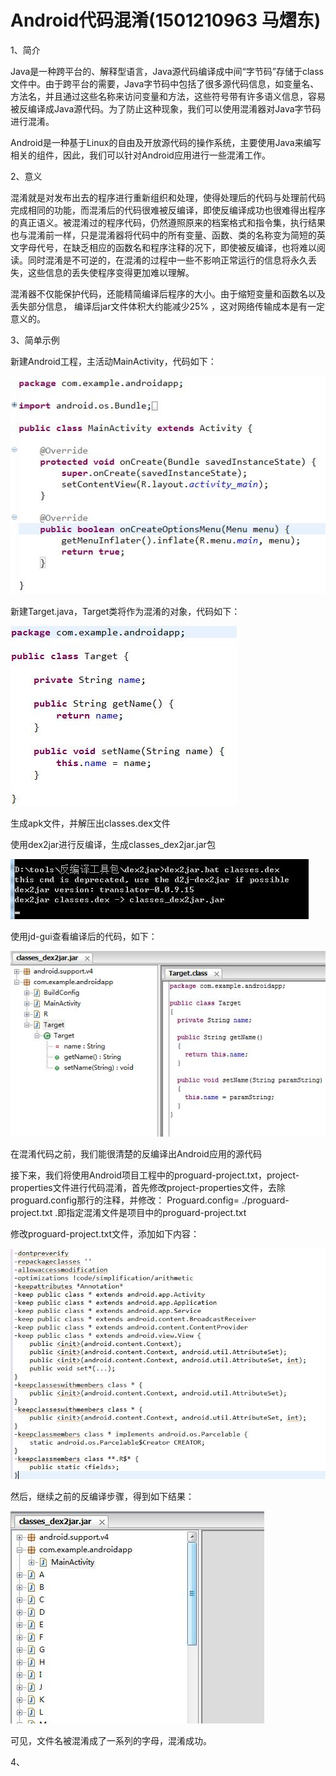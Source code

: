 # Android代码混淆(1501210963 马熠东)
1、简介

Java是一种跨平台的、解释型语言，Java源代码编译成中间“字节码”存储于class文件中。由于跨平台的需要，Java字节码中包括了很多源代码信息，如变量名、方法名，并且通过这些名称来访问变量和方法，这些符号带有许多语义信息，容易被反编译成Java源代码。为了防止这种现象，我们可以使用混淆器对Java字节码进行混淆。

Android是一种基于Linux的自由及开放源代码的操作系统，主要使用Java来编写相关的组件，因此，我们可以针对Android应用进行一些混淆工作。

2、意义

混淆就是对发布出去的程序进行重新组织和处理，使得处理后的代码与处理前代码完成相同的功能，而混淆后的代码很难被反编译，即使反编译成功也很难得出程序的真正语义。被混淆过的程序代码，仍然遵照原来的档案格式和指令集，执行结果也与混淆前一样，只是混淆器将代码中的所有变量、函数、类的名称变为简短的英文字母代号，在缺乏相应的函数名和程序注释的况下，即使被反编译，也将难以阅读。同时混淆是不可逆的，在混淆的过程中一些不影响正常运行的信息将永久丢失，这些信息的丢失使程序变得更加难以理解。

混淆器不仅能保护代码，还能精简编译后程序的大小。由于缩短变量和函数名以及丢失部分信息， 编译后jar文件体积大约能减少25% ，这对网络传输成本是有一定意义的。

3、简单示例

新建Android工程，主活动MainActivity，代码如下：


![](QQ截图20151215162653.jpg)

新建Target.java，Target类将作为混淆的对象，代码如下：


![](QQ截图20151215162741.jpg)

生成apk文件，并解压出classes.dex文件

使用dex2jar进行反编译，生成classes_dex2jar.jar包


![](QQ截图20151215164128.jpg)

使用jd-gui查看编译后的代码，如下：


![](QQ截图20151215164239.jpg)

在混淆代码之前，我们能很清楚的反编译出Android应用的源代码


接下来，我们将使用Android项目工程中的proguard-project.txt，project-properties文件进行代码混淆，首先修改project-properties文件，去除proguard.config那行的注释，并修改：
Proguard.config= ./proguard-project.txt  .即指定混淆文件是项目中的proguard-project.txt

修改proguard-project.txt文件，添加如下内容：


![](QQ截图20151215164604.jpg)

然后，继续之前的反编译步骤，得到如下结果：


![](QQ截图20151215165253.jpg)

可见，文件名被混淆成了一系列的字母，混淆成功。

4、